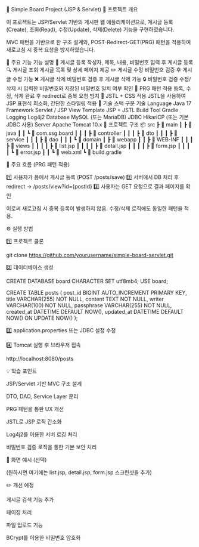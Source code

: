 📘 Simple Board Project (JSP & Servlet)
🧩 프로젝트 개요

이 프로젝트는 JSP/Servlet 기반의 게시판 웹 애플리케이션으로,
게시글 등록(Create), 조회(Read), 수정(Update), 삭제(Delete) 기능을 구현하였습니다.

MVC 패턴을 기반으로 한 구조 설계와,
POST-Redirect-GET(PRG) 패턴을 적용하여 새로고침 시 중복 요청을 방지하였습니다.

🚀 주요 기능
기능	설명
📝 게시글 등록	작성자, 제목, 내용, 비밀번호 입력 후 게시글 등록
🔍 게시글 조회	게시글 목록 및 상세 페이지 제공
✏️ 게시글 수정	비밀번호 검증 후 게시글 수정 가능
❌ 게시글 삭제	비밀번호 검증 후 게시글 삭제 가능
🔒 비밀번호 검증	수정/삭제 시 입력한 비밀번호와 저장된 비밀번호 일치 여부 확인
🔄 PRG 패턴 적용	등록, 수정, 삭제 완료 후 redirect로 중복 요청 방지
🎨 JSTL + CSS 적용	JSTL을 사용하여 JSP 표현식 최소화, 간단한 스타일링 적용
🧱 기술 스택
구분	기술
Language	Java 17
Framework	Servlet / JSP
View Template	JSP + JSTL
Build Tool	Gradle
Logging	Log4j2
Database	MySQL (또는 MariaDB)
JDBC	HikariCP (또는 기본 JDBC 사용)
Server	Apache Tomcat 10.x
📂 프로젝트 구조
📦 src
 ┣ 📂 main
 ┃ ┣ 📂 java
 ┃ ┃ ┗ 📂 com.ssg.board
 ┃ ┃ ┃ ┣ 📂 controller
 ┃ ┃ ┃ ┣ 📂 dto
 ┃ ┃ ┃ ┣ 📂 service
 ┃ ┃ ┃ ┣ 📂 dao
 ┃ ┃ ┃ ┗ 📂 domain
 ┃ ┣ 📂 webapp
 ┃ ┃ ┣ 📂 WEB-INF
 ┃ ┃ ┃ ┣ 📂 views
 ┃ ┃ ┃ ┃ ┣ 📜 list.jsp
 ┃ ┃ ┃ ┃ ┣ 📜 detail.jsp
 ┃ ┃ ┃ ┃ ┣ 📜 form.jsp
 ┃ ┃ ┃ ┃ ┗ 📜 error.jsp
 ┃ ┃ ┗ 📜 web.xml
 ┗ 📜 build.gradle

🔁 주요 흐름 (PRG 패턴 적용)

1️⃣ 사용자가 폼에서 게시글 등록 (POST /posts/save)
2️⃣ 서버에서 DB 처리 후 redirect → /posts/view?id={postId}
3️⃣ 사용자는 GET 요청으로 결과 페이지를 확인

이로써 새로고침 시 중복 등록이 발생하지 않음.
수정/삭제 로직에도 동일한 패턴을 적용.

⚙️ 실행 방법

1️⃣ 프로젝트 클론

git clone https://github.com/yourusername/simple-board-servlet.git


2️⃣ 데이터베이스 생성

CREATE DATABASE board CHARACTER SET utf8mb4;
USE board;

CREATE TABLE posts (
  post_id BIGINT AUTO_INCREMENT PRIMARY KEY,
  title VARCHAR(255) NOT NULL,
  content TEXT NOT NULL,
  writer VARCHAR(100) NOT NULL,
  passphrase VARCHAR(255) NOT NULL,
  created_at DATETIME DEFAULT NOW(),
  updated_at DATETIME DEFAULT NOW() ON UPDATE NOW()
);


3️⃣ application.properties 또는 JDBC 설정 수정

4️⃣ Tomcat 실행 후 브라우저 접속

http://localhost:8080/posts

💡 학습 포인트

JSP/Servlet 기반 MVC 구조 설계

DTO, DAO, Service Layer 분리

PRG 패턴을 통한 UX 개선

JSTL로 JSP 로직 간소화

Log4j2를 이용한 서버 로깅 처리

비밀번호 검증 로직을 통한 기본 보안 처리

📸 화면 예시 (선택)

(원하시면 여기에는 list.jsp, detail.jsp, form.jsp 스크린샷을 추가)

✏️ 개선 예정

게시글 검색 기능 추가

페이징 처리

파일 업로드 기능

BCrypt를 이용한 비밀번호 암호화
